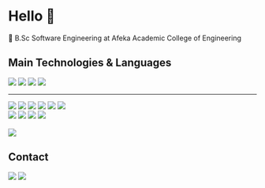 # Hello 👋

📙 B.Sc Software Engineering at Afeka Academic College of Engineering


## Main Technologies & Languages
<img src="https://img.shields.io/badge/javascript-323330?&style=for-the-badge&logo=javascript&logoColor=%23F7DF1E"/> <img src="https://img.shields.io/badge/python-14354C?&style=for-the-badge&logo=python&logoColor=white"/>
<img src="https://img.shields.io/badge/c/c++-00599C?&style=for-the-badge&logo=c%2B%2B&ogoColor=white"/> 
<img src="https://img.shields.io/badge/java-ED8B00?&style=for-the-badge&logo=java&logoColor=white"/> 

---

<img src="https://img.shields.io/badge/-React-000000?style=for-the-badge&logo=react&logoColor=00c8ff"/> <img src="https://img.shields.io/badge/-Node.js-3C873A?style=for-the-badge&logo=node.js&logoColor=white" />
<img src="https://img.shields.io/badge/-Express.js-787878?style=for-the-badge&logo=express" />
<img src="https://img.shields.io/badge/-HTML5-E34F26?style=for-the-badge&logo=html5&logoColor=white"/>
<img src="https://img.shields.io/badge/-CSS3-1572B6?style=for-the-badge&logo=css3&logoColor=white" />
<img src="https://img.shields.io/badge/-Bootstrap-563D7C?style=for-the-badge&logo=bootstrap&logoColor=white"/>
<br/>
<img src="https://img.shields.io/badge/-git-F05033?&style=for-the-badge&logo=git&logoColor=white"/> 
<img src="https://img.shields.io/badge/-github-121011?&style=for-the-badge&logo=github&logoColor=white"/> 
<img src="https://img.shields.io/badge/-mysql-039BE5?&style=for-the-badge&logo=mysql"/> 
<img src="https://img.shields.io/badge/-docker-0db7ed?&style=for-the-badge&logo=docker&logoColor=white"/> 
<br/><br/>
<img src="https://github-readme-stats.vercel.app/api/top-langs/?username=DanielAizen&theme=dark&layout=compact" align="center" />
## Contact
[<img src="https://img.shields.io/badge/Gmail-D14836?style=for-the-badge&logo=gmail&logoColor=white"/>][gmail] [<img src="https://img.shields.io/badge/linkedin-0077B5?&style=for-the-badge&logo=linkedin&logoColor=white"/>][linkedin]

[gmail]: mailto:aiz.dani@gmail.com
[linkedin]: https://www.linkedin.com/in/daniel-aizenband-8117391b9/
